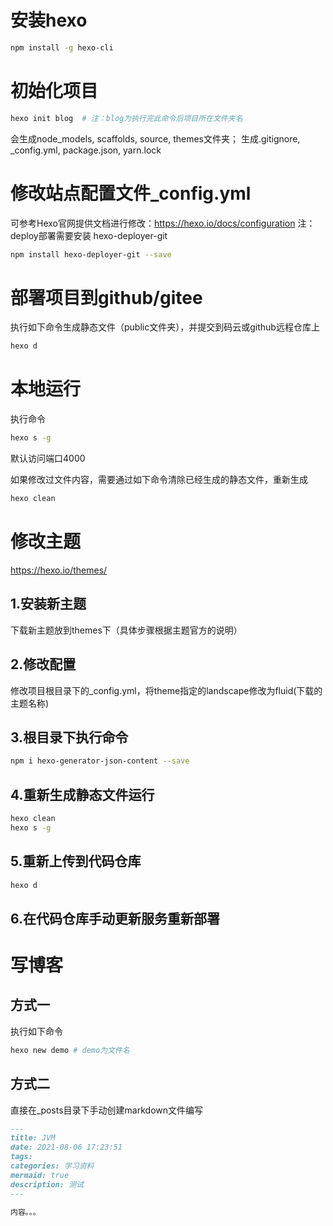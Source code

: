 # 安装hexo
```bash
npm install -g hexo-cli
```

# 初始化项目
```bash
hexo init blog  # 注：blog为执行完此命令后项目所在文件夹名
```
会生成node_models, scaffolds, source, themes文件夹；
生成.gitignore, _config.yml, package.json, yarn.lock

# 修改站点配置文件_config.yml
可参考Hexo官网提供文档进行修改：https://hexo.io/docs/configuration
注：deploy部署需要安装 hexo-deployer-git
```bash
npm install hexo-deployer-git --save
```

# 部署项目到github/gitee
执行如下命令生成静态文件（public文件夹），并提交到码云或github远程仓库上
```bash
hexo d
```

# 本地运行
执行命令
```bash
hexo s -g
```
默认访问端口4000

如果修改过文件内容，需要通过如下命令清除已经生成的静态文件，重新生成
```bash
hexo clean
```

# 修改主题
https://hexo.io/themes/
## 1.安装新主题
下载新主题放到themes下（具体步骤根据主题官方的说明）

## 2.修改配置
修改项目根目录下的_config.yml，将theme指定的landscape修改为fluid(下载的主题名称)

## 3.根目录下执行命令
```bash
npm i hexo-generator-json-content --save
```

## 4.重新生成静态文件运行
```bash
hexo clean
hexo s -g
```
## 5.重新上传到代码仓库
```bash
hexo d
```

## 6.在代码仓库手动更新服务重新部署

# 写博客
## 方式一
执行如下命令
```bash
hexo new demo # demo为文件名
```
## 方式二
直接在_posts目录下手动创建markdown文件编写
```markdown
---
title: JVM
date: 2021-08-06 17:23:51
tags:
categories: 学习资料
mermaid: true
description: 测试
---

内容。。。
```

